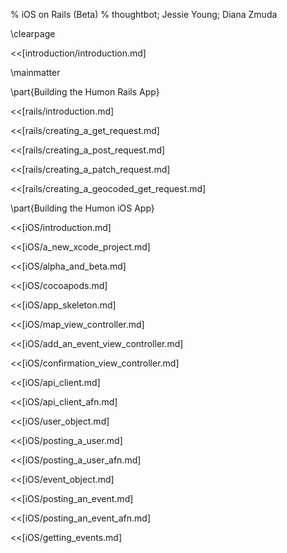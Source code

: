 % iOS on Rails (Beta)
% thoughtbot; Jessie Young; Diana Zmuda

\clearpage

<<[introduction/introduction.md]

\mainmatter

\part{Building the Humon Rails App}

<<[rails/introduction.md]

<<[rails/creating_a_get_request.md]

<<[rails/creating_a_post_request.md]

<<[rails/creating_a_patch_request.md]

<<[rails/creating_a_geocoded_get_request.md]

\part{Building the Humon iOS App}

<<[iOS/introduction.md]

<<[iOS/a_new_xcode_project.md]

<<[iOS/alpha_and_beta.md]

<<[iOS/cocoapods.md]

<<[iOS/app_skeleton.md]

<<[iOS/map_view_controller.md]

<<[iOS/add_an_event_view_controller.md]

<<[iOS/confirmation_view_controller.md]

<<[iOS/api_client.md]

<<[iOS/api_client_afn.md]

<<[iOS/user_object.md]

<<[iOS/posting_a_user.md]

<<[iOS/posting_a_user_afn.md]

<<[iOS/event_object.md]

<<[iOS/posting_an_event.md]

<<[iOS/posting_an_event_afn.md]

<<[iOS/getting_events.md]

